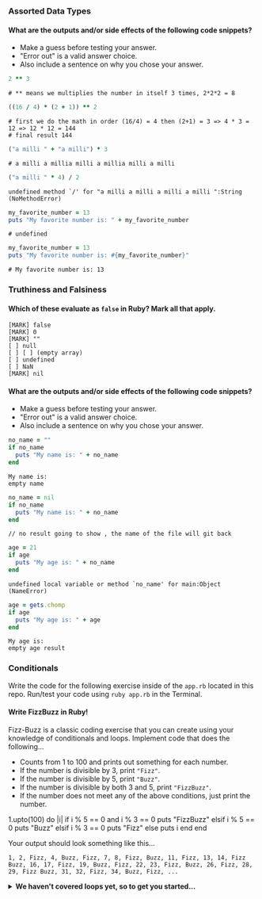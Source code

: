 ### Assorted Data Types

#### What are the outputs and/or side effects of the following code snippets?

* Make a guess before testing your answer.
* "Error out" is a valid answer choice.
* Also include a sentence on why you chose your answer.

```rb
2 ** 3
```
```text
# ** means we multiplies the number in itself 3 times, 2*2*2 = 8
```

```rb
((16 / 4) * (2 + 1)) ** 2
```
```text
# first we do the math in order (16/4) = 4 then (2+1) = 3 => 4 * 3 = 12 => 12 * 12 = 144
# final result 144
```

```rb
("a milli " + "a milli") * 3
```
```text
# a milli a millia milli a millia milli a milli
```

```rb
("a milli " * 4) / 2
```
```text
undefined method `/' for "a milli a milli a milli a milli ":String (NoMethodError)
```

```rb
my_favorite_number = 13
puts "My favorite number is: " + my_favorite_number
```
```text
# undefined
```

```rb
my_favorite_number = 13
puts "My favorite number is: #{my_favorite_number}"
```
```text
# My favorite number is: 13
```

### Truthiness and Falsiness

#### Which of these evaluate as `false` in Ruby? Mark all that apply.

```text
[MARK] false
[MARK] 0
[MARK] ""
[ ] null
[ ] [ ] (empty array)
[ ] undefined
[ ] NaN
[MARK] nil

```


#### What are the outputs and/or side effects of the following code snippets?

* Make a guess before testing your answer.
* "Error out" is a valid answer choice.
* Also include a sentence on why you chose your answer.

```rb
no_name = ""
if no_name
  puts "My name is: " + no_name
end
```
```text
My name is: 
empty name
```

```rb
no_name = nil
if no_name
  puts "My name is: " + no_name
end
```
```text
// no result going to show , the name of the file will git back 
```

```rb
age = 21
if age
  puts "My age is: " + no_name
end
```
```text
undefined local variable or method `no_name' for main:Object (NameError)
```

```rb
age = gets.chomp
if age
  puts "My age is: " + age
end
```
```text
My age is: 
empty age result 
```

### Conditionals

Write the code for the following exercise inside of the `app.rb` located in this repo. Run/test your code using `ruby app.rb` in the Terminal.

#### Write FizzBuzz in Ruby!

Fizz-Buzz is a classic coding exercise that you can create using your knowledge of conditionals and loops. Implement code that does the following...

* Counts from 1 to 100 and prints out something for each number.
* If the number is divisible by 3, print `"Fizz"`.
* If the number is divisible by 5, print `"Buzz"`.
* If the number is divisible by both 3 and 5, print `"FizzBuzz"`.
* If the number does not meet any of the above conditions, just print the number.

1.upto(100) do |i|
    if i % 5 == 0 and i % 3 == 0
      puts "FizzBuzz"
    elsif i % 5 == 0
      puts "Buzz"
    elsif i % 3 == 0
      puts "Fizz"
    else
      puts i
    end
  end

Your output should look something like this...
```
1, 2, Fizz, 4, Buzz, Fizz, 7, 8, Fizz, Buzz, 11, Fizz, 13, 14, Fizz Buzz, 16, 17, Fizz, 19, Buzz, Fizz, 22, 23, Fizz, Buzz, 26, Fizz, 28, 29, Fizz Buzz, 31, 32, Fizz, 34, Buzz, Fizz, ...
```

<details>
  <summary><strong>We haven't covered loops yet, so to get you started...</strong></summary>

  ```rb
  i = 1
  while i <= 100
  i += 1 while i <100
  end
  ```

</details>
